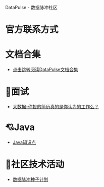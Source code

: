 <a><span>DataPulse  -  数据脉冲社区</span></a></h1>
# 官方联系方式

# 文档合集
  * [点击跳转阅读DataPulse文档合集](https://ykg8hl7h33.feishu.cn/docx/ZCaRdAP0qoWsHWxeHQucZBjVnmh)

# 💫面试
  * [大数据-你投的简历真的是你认为的工作么？](/blog/bigdata/interview/大数据-你投的简历真的是你认为的工作么？)

# 💘Java
  * [Java知识点](/blog/java/interview/java2022)

# 🎡社区技术活动
  * [数据脉冲种子计划](/blog/org/数据脉冲种子计划ing-china-2023)